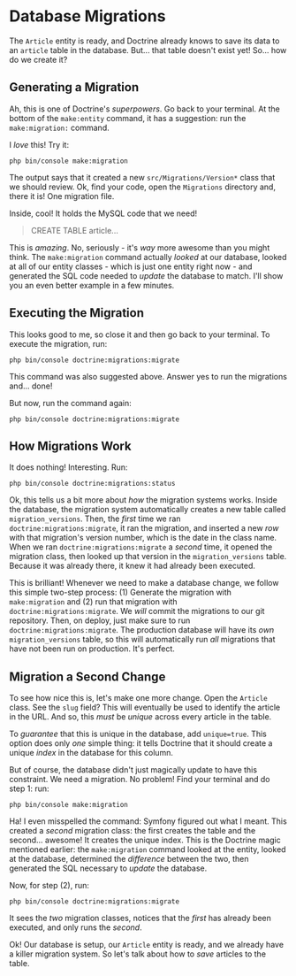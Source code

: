# Database Migrations

The `Article` entity is ready, and Doctrine already knows to save its data to an
`article` table in the database. But... that table doesn't exist yet! So... how
do we create it?

## Generating a Migration

Ah, this is one of Doctrine's *superpowers*. Go back to your terminal. At the bottom
of the `make:entity` command, it has a suggestion: run the `make:migration:` command.

I *love* this! Try it:

```terminal
php bin/console make:migration
```

The output says that it created a new `src/Migrations/Version*` class that we should
review. Ok, find your code, open the `Migrations` directory and, there it is! One
migration file.

Inside, cool! It holds the MySQL code that we need!

> CREATE TABLE article...

This is *amazing*. No, seriously - it's *way* more awesome than you might think.
The `make:migration` command actually *looked* at our database, looked at all of 
our entity classes - which is just one entity right now - and generated the SQL
code needed to *update* the database to match. I'll show you an even better example
in a few minutes.

## Executing the Migration

This looks good to me, so close it and then go back to your terminal. To execute
the migration, run:

```terminal
php bin/console doctrine:migrations:migrate
```

This command was also suggested above. Answer yes to run the migrations and...
done! 

But now, run the command again:

```terminal-silent
php bin/console doctrine:migrations:migrate
```

## How Migrations Work

It does nothing! Interesting. Run:

```terminal
php bin/console doctrine:migrations:status
```

Ok, this tells us a bit more about *how* the migration systems works. Inside the
database, the migration system automatically creates a new table called
`migration_versions`. Then, the *first* time we ran `doctrine:migrations:migrate`,
it ran the migration, and inserted a new *row* with that migration's version number,
which is the date in the class name. When we ran `doctrine:migrations:migrate` a
*second* time, it opened the migration class, then looked up that version in the
`migration_versions` table. Because it was already there, it knew it had already
been executed.

This is brilliant! Whenever we need to make a database change, we follow this simple
two-step process: (1) Generate the migration with `make:migration` and (2) run
that migration with `doctrine:migrations:migrate`. We *will* commit the migrations
to our git repository. Then, on deploy, just make sure to run `doctrine:migrations:migrate`.
The production database will have its *own* `migration_versions` table, so this will
automatically run *all* migrations that have not been run on production. It's perfect.

## Migration a Second Change

To see how nice this is, let's make one more change. Open the `Article` class. See
the `slug` field? This will eventually be used to identify the article in the URL.
And so, this *must* be *unique* across every article in the table.

To *guarantee* that this is unique in the database, add `unique=true`. This option
does only *one* simple thing: it tells Doctrine that it should create a unique
*index* in the database for this column.

But of course, the database didn't just magically update to have this constraint.
We need a migration. No problem! Find your terminal and do step 1: run:

```terminal
php bin/console make:migration
```

Ha! I even misspelled the command: Symfony figured out what I meant. This created
a *second* migration class: the first creates the table and the second... awesome!
It creates the unique index. This is the Doctrine magic mentioned earlier: the
`make:migration` command looked at the entity, looked at the database, determined
the *difference* between the two, then generated the SQL necessary to *update*
the database.

Now, for step (2), run:

```terminal
php bin/console doctrine:migrations:migrate
```

It sees the *two* migration classes, notices that the *first* has already been
executed, and only runs the *second*.

Ok! Our database is setup, our `Article` entity is ready, and we already have a
killer migration system. So let's talk about how to *save* articles to the table.
